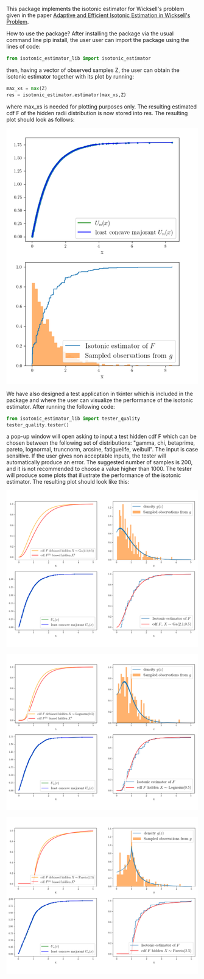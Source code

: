 This package implements the isotonic estimator for Wicksell's problem given in the paper [Adaptive and Efficient Isotonic Estimation in Wicksell's Problem](https://arxiv.org/pdf/2310.05463.pdf). 

How to use the package? After installing the package via the usual command line pip install, the user user can import the package using the lines of code:

```python 
from isotonic_estimator_lib import isotonic_estimator
```

then, having a vector of observed samples Z, the user can obtain the isotonic estimator together with its plot by running:

```python 
max_xs = max(Z)
res = isotonic_estimator.estimator(max_xs,Z)
```

where max_xs is needed for plotting purposes only. The resulting estimated cdf F of the hidden radii distribution is now stored into res. The resulting plot should look as follows: 

![](https://github.com/francescogili/plots_isotonic_estimator_lib/blob/main/test.png?raw=true)

We have also designed a test application in tkinter which is included in the package and where the user can visualize the performance of the isotonic estimator. After running the following code:

```python 
from isotonic_estimator_lib import tester_quality
tester_quality.tester()
```

a pop-up window will open asking to input a test hidden cdf F which can be chosen between the following set of distributions: "gamma, chi, betaprime, pareto, lognormal, truncnorm, arcsine, fatiguelife, weibull". The input is case sensitive. If the user gives non acceptable inputs, the tester will automatically produce an error. The suggested number of samples is 200, and it is not recommended to choose a value higher than 1000. The tester will produce some plots that illustrate the performance of the isotonic estimator. The resulting plot should look like this:

![](https://github.com/francescogili/plots_isotonic_estimator_lib/blob/main/gamma.png?raw=true)

![](https://github.com/francescogili/plots_isotonic_estimator_lib/blob/main/lognormal.png?raw=true)

![](https://github.com/francescogili/plots_isotonic_estimator_lib/blob/main/pareto.png?raw=true)